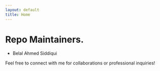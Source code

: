 ```yaml
---
layout: default
title: Home
---
```

# Repo Maintainers. 

- Belal Ahmed Siddiqui


Feel free to connect with me for collaborations or professional inquiries!
